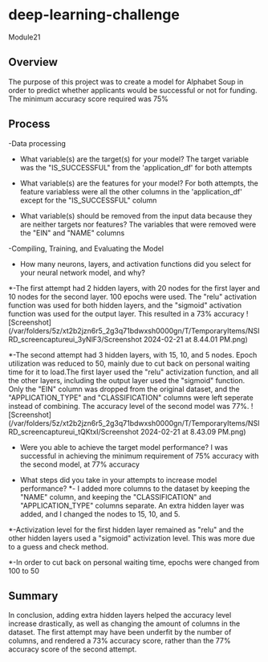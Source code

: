 # deep-learning-challenge
Module21

## Overview
The purpose of this project was to create a model for Alphabet Soup in order to predict whether applicants would be successful or not for funding. The minimum accuracy score required was 75%

## Process
-Data processing
* What variable(s) are the target(s) for your model?
The target variable was the "IS_SUCCESSFUL" from the 'application_df' for both attempts

* What variable(s) are the features for your model?
For both attempts, the feature variabless were all the other columns in the 'application_df' except for the "IS_SUCCESSFUL" column

* What variable(s) should be removed from the input data because they are neither targets nor features?
The variables that were removed were the "EIN" and "NAME" columns

-Compiling, Training, and Evaluating the Model
* How many neurons, layers, and activation functions did you select for your neural network model, and why?

*-The first attempt had 2 hidden layers, with 20 nodes for the first layer and 10 nodes for the second layer. 100 epochs were used. The "relu" activation function was used for both hidden layers, and the "sigmoid" activation function was used for the output layer. This resulted in a 73% accuracy
![Screenshot](/var/folders/5z/xt2b2jzn6r5_2g3q71bdwxsh0000gn/T/TemporaryItems/NSIRD_screencaptureui_3yNlF3/Screenshot 2024-02-21 at 8.44.01 PM.png)

*-The second attempt had 3 hidden layers, with 15, 10, and 5 nodes. Epoch utilization was reduced to 50, mainly due to cut back on personal waiting time for it to load.The first layer used the "relu" activization function, and all the other layers, including the output layer used the "sigmoid" function. Only the "EIN" column was dropped from the original dataset, and the "APPLICATION_TYPE" and "CLASSIFICATION" columns were left seperate instead of combining. The accuracy level of the second model was 77%. 
![Screenshot](/var/folders/5z/xt2b2jzn6r5_2g3q71bdwxsh0000gn/T/TemporaryItems/NSIRD_screencaptureui_tQKtxI/Screenshot 2024-02-21 at 8.43.09 PM.png)

* Were you able to achieve the target model performance?
I was successful in achieving the minimum requirement of 75% accuracy with the second model, at 77% accuracy

* What steps did you take in your attempts to increase model performance?
*- I added more columns to the dataset by keeping the "NAME" column, and keeping the "CLASSIFICATION" and "APPLICATION_TYPE" columns separate. An extra hidden layer was added, and I changed the nodes to 15, 10, and 5. 

*-Activization level for the first hidden layer remained as "relu" and the other hidden layers used a "sigmoid" activization level. This was more due to a guess and check method.

*-In order to cut back on personal waiting time, epochs were changed from 100 to 50


## Summary
In conclusion, adding extra hidden layers helped the accuracy level increase drastically, as well as changing the amount of columns in the dataset. The first attempt may have been underfit by the number of columns, and rendered a 73% accuracy score, rather than the 77% accuracy score of the second attempt.
